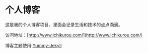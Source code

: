 # 个人博客

这是我的个人博客项目，里面会记录生活和技术的点点滴滴。


访问地址：[http://www.ichikurou.com/](http://www.ichikurou.com/)


博客主题使用:[Yummy-Jekyll](https://github.com/DONGChuan/Yummy-Jekyll)

